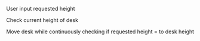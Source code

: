 User input requested height

Check current height of desk

Move desk while continuously checking if requested height = to desk height